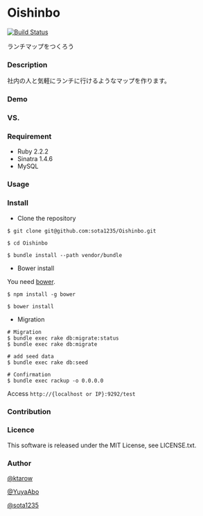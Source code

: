 Oishinbo
====

[![Build Status](https://travis-ci.org/sota1235/Oishinbo.svg)](https://travis-ci.org/sota1235/Oishinbo)

ランチマップをつくろう

### Description

社内の人と気軽にランチに行けるようなマップを作ります。

### Demo

### VS.

### Requirement

- Ruby 2.2.2
- Sinatra 1.4.6
- MySQL

### Usage

### Install

- Clone the repository

```
$ git clone git@github.com:sota1235/Oishinbo.git

$ cd Oishinbo

$ bundle install --path vendor/bundle
```

- Bower install

You need [bower](https://github.com/bower/bower).

```
$ npm install -g bower

$ bower install
```

- Migration

```
# Migration
$ bundle exec rake db:migrate:status
$ bundle exec rake db:migrate

# add seed data
$ bundle exec rake db:seed

# Confirmation
$ bundle exec rackup -o 0.0.0.0
```

Access `http://{localhost or IP}:9292/test`

### Contribution

### Licence

This software is released under the MIT License, see LICENSE.txt.

### Author

[@ktarow](https://github.com/ktarow)

[@YuyaAbo](https://github.com/YuyaAbo)

[@sota1235](https://github.com/sota1235)
